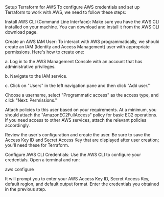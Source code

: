 Setup Terraform for AWS
To configure AWS credentials and set up Terraform to work with AWS, we need to follow these steps:

Install AWS CLI (Command Line Interface):
Make sure you have the AWS CLI installed on your machine. You can download and install it from the AWS CLI download page.

Create an AWS IAM User:
To interact with AWS programmatically, we should create an IAM (Identity and Access Management) user with appropriate permissions. Here's how to create one:

a. Log in to the AWS Management Console with an account that has administrative privileges.

b. Navigate to the IAM service.

c. Click on "Users" in the left navigation pane and then click "Add user."

Choose a username, select "Programmatic access" as the access type, and click "Next: Permissions."

Attach policies to this user based on your requirements. At a minimum, you should attach the "AmazonEC2FullAccess" policy for basic EC2 operations. If you need access to other AWS services, attach the relevant policies accordingly.

Review the user's configuration and create the user. Be sure to save the Access Key ID and Secret Access Key that are displayed after user creation; you'll need these for Terraform.

Configure AWS CLI Credentials:
Use the AWS CLI to configure your credentials. Open a terminal and run:

aws configure

It will prompt you to enter your AWS Access Key ID, Secret Access Key, default region, and default output format. Enter the credentials you obtained in the previous step.
